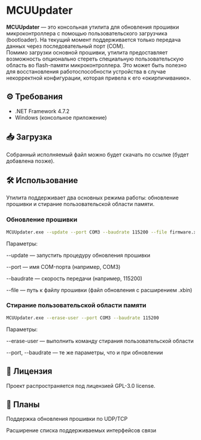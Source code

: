 # MCUUpdater

**MCUUpdater** — это консольная утилита для обновления прошивки микроконтроллера с помощью пользовательского загрузчика (bootloader). На текущий момент поддерживается только передача данных через последовательный порт (COM).  
Помимо загрузки основной прошивки, утилита предоставляет возможность опционально стереть специальную пользовательскую область во flash-памяти микроконтроллера. Это может быть полезно для восстановления работоспособности устройства в случае некорректной конфигурации, которая привела к его «окирпичиванию».

## ⚙️ Требования

- .NET Framework 4.7.2  
- Windows (консольное приложение)

## 📥 Загрузка

Собранный исполняемый файл можно будет скачать по ссылке (будет добавлена позже).

## 🛠 Использование

Утилита поддерживает два основных режима работы: обновление прошивки и стирание пользовательской области памяти.

### Обновление прошивки

```bash
MCUUpdater.exe --update --port COM3 --baudrate 115200 --file firmware.xbin
```
Параметры:

--update — запустить процедуру обновления прошивки

--port — имя COM-порта (например, COM3)

--baudrate — скорость передачи (например, 115200)

--file — путь к файлу прошивки (файл обновления с расширением .xbin)

### Стирание пользовательской области памяти

```bash
MCUUpdater.exe --erase-user --port COM3 --baudrate 115200
```
Параметры:

--erase-user — выполнить команду стирания пользовательской области

--port, --baudrate — те же параметры, что и при обновлении

## 📄 Лицензия
Проект распространяется под лицензией GPL-3.0 license.

## 🔮 Планы
Поддержка обновления прошивки по UDP/TCP

Расширение списка поддерживаемых интерфейсов связи
